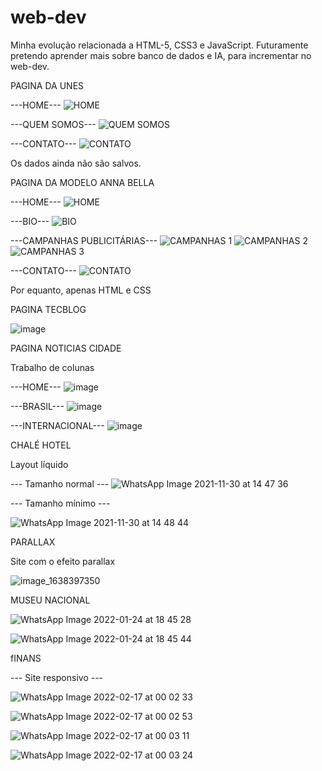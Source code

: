 # web-dev
  Minha evolução relacionada a HTML-5, CSS3 e JavaScript.
 Futuramente pretendo aprender mais sobre banco de dados e IA, para incrementar no web-dev.
 
 PAGINA DA UNES

---HOME---
![HOME](https://user-images.githubusercontent.com/79976267/133103637-65f08107-163e-4e2c-b8fa-e5664ef70d8a.png)

---QUEM SOMOS---
![QUEM SOMOS](https://user-images.githubusercontent.com/79976267/133103802-87079644-f0eb-4359-9c84-3d178996c4e2.png)

---CONTATO---
![CONTATO](https://user-images.githubusercontent.com/79976267/133103935-3357a4f2-ab0a-48ac-8137-f776bf5ea9d7.png)

 Os dados ainda não são salvos.
 
 
 
 PAGINA DA MODELO ANNA BELLA
 
 ---HOME---
 ![HOME](https://user-images.githubusercontent.com/79976267/133119852-4d15a8d4-31bb-4cbb-b2cf-83726520b9e9.png)
 
 ---BIO---
 ![BIO](https://user-images.githubusercontent.com/79976267/133119904-1481c700-d783-4291-bc40-44f576b75f5f.png)

---CAMPANHAS PUBLICITÁRIAS---
![CAMPANHAS 1](https://user-images.githubusercontent.com/79976267/133119963-f0e8e16d-04b6-4fda-a6dd-c1da850c69e4.png)
![CAMPANHAS 2](https://user-images.githubusercontent.com/79976267/133119973-d277c57c-9cf8-4dfb-8ea6-a5dead457c96.png)
![CAMPANHAS 3](https://user-images.githubusercontent.com/79976267/133119987-d4d1a7f4-2bd6-4575-9038-cdef766e5bb6.png)

---CONTATO---
![CONTATO](https://user-images.githubusercontent.com/79976267/133120021-1b670cc7-b9e6-4d60-b514-a7b07826bd9a.png)

Por equanto, apenas HTML e CSS

PAGINA TECBLOG

![image](https://user-images.githubusercontent.com/79976267/134677996-f546ad0f-a5b8-48fc-a3ff-313ed6e9bd71.png)

PAGINA NOTICIAS CIDADE

Trabalho de colunas

---HOME---
![image](https://user-images.githubusercontent.com/79976267/143621921-5c76e28e-4c3a-40c4-8cd7-0d0f208a8961.png)

---BRASIL---
![image](https://user-images.githubusercontent.com/79976267/143621968-01e693fd-e912-4cb6-a32a-a00621271ebf.png)

---INTERNACIONAL---
![image](https://user-images.githubusercontent.com/79976267/143621993-c3be189c-daee-4c61-b0fc-164f792d3cdb.png)

CHALÉ HOTEL

Layout líquido 

--- Tamanho normal ---
![WhatsApp Image 2021-11-30 at 14 47 36](https://user-images.githubusercontent.com/79976267/144326938-3bd2ba3e-900d-471a-8e13-d08688287a72.jpeg)

--- Tamanho mínimo ---

![WhatsApp Image 2021-11-30 at 14 48 44](https://user-images.githubusercontent.com/79976267/144326988-c62c1a12-db9c-4826-a5c0-3d2b91c6ecb1.jpeg)

PARALLAX

Site com o efeito parallax

![image_1638397350](https://user-images.githubusercontent.com/79976267/144327168-09dd1000-7d98-4a16-96a0-c98890947751.gif)

MUSEU NACIONAL

![WhatsApp Image 2022-01-24 at 18 45 28](https://user-images.githubusercontent.com/79976267/150870467-f57c7de3-c83b-4a81-9445-7168198d2c6a.jpeg)

![WhatsApp Image 2022-01-24 at 18 45 44](https://user-images.githubusercontent.com/79976267/150870487-1ae17229-2b23-4b23-a246-62e883517015.jpeg)

fINANS

--- Site responsivo ---

![WhatsApp Image 2022-02-17 at 00 02 33](https://user-images.githubusercontent.com/79976267/154397011-4622e9e6-9d93-4de6-8a51-0c4fd9164348.jpeg)

![WhatsApp Image 2022-02-17 at 00 02 53](https://user-images.githubusercontent.com/79976267/154397032-dc770ef7-bc32-45f5-bb71-59c7e91f52cb.jpeg)

![WhatsApp Image 2022-02-17 at 00 03 11](https://user-images.githubusercontent.com/79976267/154397052-372088b8-27c0-4fc4-9a95-f34947e8b9a6.jpeg)

![WhatsApp Image 2022-02-17 at 00 03 24](https://user-images.githubusercontent.com/79976267/154397068-7dabe69b-4df3-4e03-95d4-e0bd38a498e8.jpeg)





